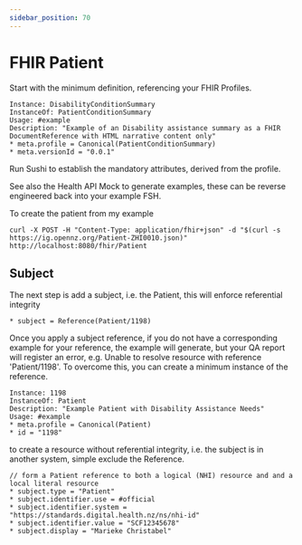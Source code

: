 ```yaml
---
sidebar_position: 70
---
```


# FHIR Patient

Start with the minimum definition, referencing your FHIR Profiles.

```
Instance: DisabilityConditionSummary
InstanceOf: PatientConditionSummary
Usage: #example
Description: "Example of an Disability assistance summary as a FHIR DocumentReference with HTML narrative content only"
* meta.profile = Canonical(PatientConditionSummary)
* meta.versionId = "0.0.1"
```

Run Sushi to establish the mandatory attributes, derived from the profile.

See also the Health API Mock to generate examples, these can be reverse engineered back into your example FSH.

To create the patient from my example

```
curl -X POST -H "Content-Type: application/fhir+json" -d "$(curl -s https://ig.opennz.org/Patient-ZHI0010.json)" http://localhost:8080/fhir/Patient
```

## Subject

The next step is add a subject, i.e. the Patient, this will enforce referential integrity

```
* subject = Reference(Patient/1198)
```

Once you apply a subject reference, if you do not have a corresponding example for your reference, the example will generate, but your QA report will register an error, e.g. Unable to resolve resource with reference 'Patient/1198'. To overcome this, you can create a minimum instance of the reference.

```
Instance: 1198
InstanceOf: Patient
Description: "Example Patient with Disability Assistance Needs"
Usage: #example
* meta.profile = Canonical(Patient)
* id = "1198"
```

to create a resource without referential integrity, i.e. the subject is in another system, simple exclude the Reference.

```
// form a Patient reference to both a logical (NHI) resource and and a local literal resource
* subject.type = "Patient"
* subject.identifier.use = #official
* subject.identifier.system = "https://standards.digital.health.nz/ns/nhi-id"
* subject.identifier.value = "SCF12345678"
* subject.display = "Marieke Christabel"
```
